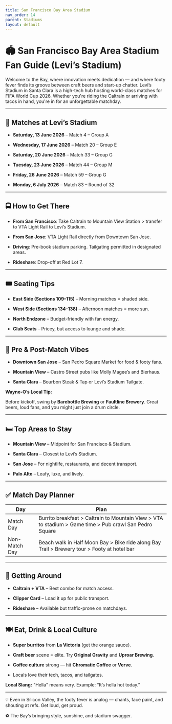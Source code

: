 ```yaml
---
title: San Francisco Bay Area Stadium
nav_order: 14
parent: Stadiums
layout: default
---
```


# 🏟️ San Francisco Bay Area Stadium Fan Guide (Levi’s Stadium)

Welcome to the Bay, where innovation meets dedication — and where footy fever finds its groove between craft beers and start-up chatter. Levi’s Stadium in Santa Clara is a high-tech hub hosting world-class matches for FIFA World Cup 2026. Whether you're riding the Caltrain or arriving with tacos in hand, you're in for an unforgettable matchday.

---

## 📅 Matches at Levi’s Stadium

- **Saturday, 13 June 2026** – Match 4 – Group A
    
- **Wednesday, 17 June 2026** – Match 20 – Group E
    
- **Saturday, 20 June 2026** – Match 33 – Group G
    
- **Tuesday, 23 June 2026** – Match 44 – Group M
    
- **Friday, 26 June 2026** – Match 59 – Group G
    
- **Monday, 6 July 2026** – Match 83 – Round of 32
    

---

## 🚍 How to Get There

- **From San Francisco**: Take Caltrain to Mountain View Station > transfer to VTA Light Rail to Levi’s Stadium.
    
- **From San Jose**: VTA Light Rail directly from Downtown San Jose.
    
- **Driving**: Pre-book stadium parking. Tailgating permitted in designated areas.
    
- **Rideshare**: Drop-off at Red Lot 7.
    

---

## 🎟️ Seating Tips

- **East Side (Sections 109–115)** – Morning matches = shaded side.
    
- **West Side (Sections 134–138)** – Afternoon matches = more sun.
    
- **North Endzone** – Budget-friendly with fan energy.
    
- **Club Seats** – Pricey, but access to lounge and shade.
    

---

## 🍻 Pre & Post-Match Vibes

- **Downtown San Jose** – San Pedro Square Market for food & footy fans.
    
- **Mountain View** – Castro Street pubs like Molly Magee’s and Bierhaus.
    
- **Santa Clara** – Bourbon Steak & Tap or Levi’s Stadium Tailgate.
    

**Wayne-O’s Local Tip:**

Before kickoff, swing by **Barebottle Brewing** or **Faultline Brewery**. Great beers, loud fans, and you might just join a drum circle.

---

## 🛏️ Top Areas to Stay

- **Mountain View** – Midpoint for San Francisco & Stadium.
    
- **Santa Clara** – Closest to Levi’s Stadium.
    
- **San Jose** – For nightlife, restaurants, and decent transport.
    
- **Palo Alto** – Leafy, luxe, and lively.
    

---

## ✅ Match Day Planner

|**Day**|**Plan**|
|---|---|
|Match Day|Burrito breakfast > Caltrain to Mountain View > VTA to stadium > Game time > Pub crawl San Pedro Square|
|Non-Match Day|Beach walk in Half Moon Bay > Bike ride along Bay Trail > Brewery tour > Footy at hotel bar|

---

## 🧭 Getting Around

- **Caltrain + VTA** – Best combo for match access.
    
- **Clipper Card** – Load it up for public transport.
    
- **Rideshare** – Available but traffic-prone on matchdays.
    

---

## 🍽️ Eat, Drink & Local Culture

- **Super burritos** from **La Victoria** (get the orange sauce).
    
- **Craft beer** scene = elite. Try **Original Gravity** and **Uproar Brewing**.
    
- **Coffee culture** strong — hit **Chromatic Coffee** or **Verve**.
    
- Locals love their tech, tacos, and tailgates.
    

**Local Slang:** "Hella" means very. Example: “It’s hella hot today.”

---

💡 Even in Silicon Valley, the footy fever is analog — chants, face paint, and shouting at refs. Get loud, get proud.

⚽ The Bay’s bringing style, sunshine, and stadium swagger.